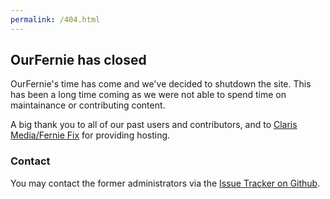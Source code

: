 ```yaml
---
permalink: /404.html
---
```


## OurFernie has closed

OurFernie's time has come and we've decided to shutdown the site.  This has been
a long time coming as we were not able to spend time on maintainance or contributing
content.

A big thank you to all of our past users and contributors, and to
[Claris Media/Fernie Fix](http://ferniefix.com) for providing hosting.

### Contact

You may contact the former administrators via the [Issue Tracker on Github](https://github.com/ourfernie/ourfernie.github.io/issues).
